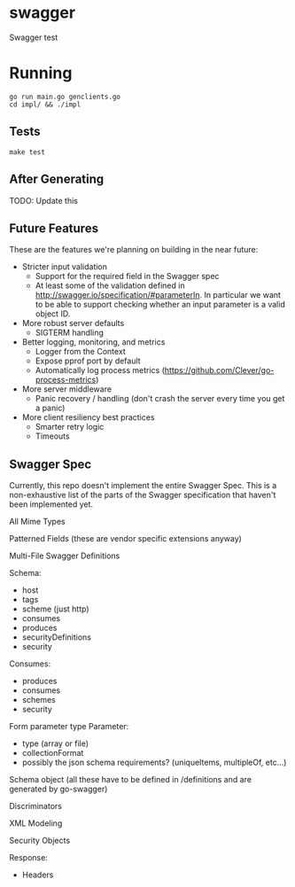 # swagger
Swagger test

# Running
```
go run main.go genclients.go
cd impl/ && ./impl
```

## Tests
```
make test
```

## After Generating

TODO: Update this



## Future Features

These are the features we're planning on building in the near future:
- Stricter input validation
  - Support for the required field in the Swagger spec
  - At least some of the validation defined in http://swagger.io/specification/#parameterIn. In particular we want to be able to support checking whether an input parameter is a valid object ID.
- More robust server defaults
  - SIGTERM handling
- Better logging, monitoring, and metrics
  - Logger from the Context
  - Expose pprof port by default
  - Automatically log process metrics (https://github.com/Clever/go-process-metrics)
- More server middleware
  - Panic recovery / handling (don't crash the server every time you get a panic)
- More client resiliency best practices
  - Smarter retry logic
  - Timeouts


## Swagger Spec

Currently, this repo doesn't implement the entire Swagger Spec. This is a non-exhaustive list of the parts of the Swagger specification that haven't been implemented yet.

All Mime Types

Patterned Fields (these are vendor specific extensions anyway)

Multi-File Swagger Definitions

Schema:
- host
- tags
- scheme (just http)
- consumes
- produces
- securityDefinitions
- security

Consumes:
- produces
- consumes
- schemes
- security

Form parameter type
Parameter:
- type (array or file)
- collectionFormat
- possibly the json schema requirements? (uniqueItems, multipleOf, etc...)

Schema object (all these have to be defined in /definitions and are generated by go-swagger)

Discriminators

XML Modeling

Security Objects

Response:
  - Headers
